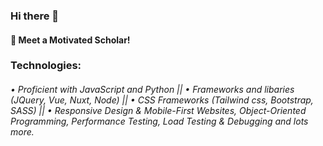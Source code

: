 ### Hi there 👋
#### :blue_heart: Meet a Motivated Scholar!

### Technologies: 
###### • Proficient with JavaScript and Python || • Frameworks and libaries (JQuery, Vue, Nuxt, Node) || • CSS Frameworks (Tailwind css, Bootstrap, SASS) || • Responsive Design & Mobile-First Websites, Object-Oriented Programming, Performance Testing, Load Testing & Debugging and lots more.

<!--
**tobisamcode/tobisamcode** is a ✨ _special_ ✨ repository because its `README.md` (this file) appears on your GitHub profile.
-->

